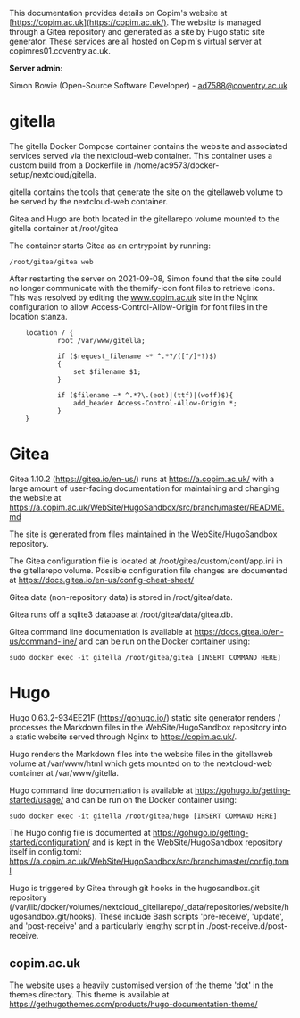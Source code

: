 This documentation provides details on Copim's website at [https://copim.ac.uk](https://copim.ac.uk/). The website is managed through a Gitea repository and generated as a site by Hugo static site generator. These services are all hosted on Copim's virtual server at copimres01.coventry.ac.uk.

**Server admin:**

Simon Bowie (Open-Source Software Developer) - ad7588@coventry.ac.uk

# gitella

The gitella Docker Compose container contains the website and associated services served via the nextcloud-web container. This container uses a custom build from a Dockerfile in /home/ac9573/docker-setup/nextcloud/gitella.

gitella contains the tools that generate the site on the gitellaweb volume to be served by the nextcloud-web container.

Gitea and Hugo are both located in the gitellarepo volume mounted to the gitella container at /root/gitea

The container starts Gitea as an entrypoint by running:

```
/root/gitea/gitea web
```

After restarting the server on 2021-09-08, Simon found that the site could no longer communicate with the themify-icon font files to retrieve icons. This was resolved by editing the www.copim.ac.uk site in the Nginx configuration to allow Access-Control-Allow-Origin for font files in the location stanza.

```
    location / { 
            root /var/www/gitella;

            if ($request_filename ~* ^.*?/([^/]*?)$)
            {
                set $filename $1; 
            }

            if ($filename ~* ^.*?\.(eot)|(ttf)|(woff)$){
                add_header Access-Control-Allow-Origin *;
            }
    }
```

# Gitea

Gitea 1.10.2 (<https://gitea.io/en-us/>) runs at <https://a.copim.ac.uk/> with a large amount of user-facing documentation for maintaining and changing the website at <https://a.copim.ac.uk/WebSite/HugoSandbox/src/branch/master/README.md>

The site is generated from files maintained in the WebSite/HugoSandbox repository.

The Gitea configuration file is located at /root/gitea/custom/conf/app.ini in the gitellarepo volume. Possible configuration file changes are documented at <https://docs.gitea.io/en-us/config-cheat-sheet/>

Gitea data (non-repository data) is stored in /root/gitea/data.

Gitea runs off a sqlite3 database at /root/gitea/data/gitea.db.

Gitea command line documentation is available at <https://docs.gitea.io/en-us/command-line/> and can be run on the Docker container using:

```
sudo docker exec -it gitella /root/gitea/gitea [INSERT COMMAND HERE]
```

# Hugo

Hugo 0.63.2-934EE21F (<https://gohugo.io/>) static site generator renders / processes the Markdown files in the WebSite/HugoSandbox repository into a static website served through Nginx to <https://copim.ac.uk/>.

Hugo renders the Markdown files into the website files in the gitellaweb volume at /var/www/html which gets mounted on to the nextcloud-web container at /var/www/gitella.

Hugo command line documentation is available at <https://gohugo.io/getting-started/usage/> and can be run on the Docker container using:

```
sudo docker exec -it gitella /root/gitea/hugo [INSERT COMMAND HERE]
```

The Hugo config file is documented at <https://gohugo.io/getting-started/configuration/> and is kept in the WebSite/HugoSandbox repository itself in config.toml: <https://a.copim.ac.uk/WebSite/HugoSandbox/src/branch/master/config.toml>

Hugo is triggered by Gitea through git hooks in the hugosandbox.git repository (/var/lib/docker/volumes/nextcloud_gitellarepo/_data/repositories/website/hugosandbox.git/hooks). These include Bash scripts 'pre-receive', 'update', and 'post-receive' and a particularly lengthy script in ./post-receive.d/post-receive.

## copim.ac.uk

The website uses a heavily customised version of the theme 'dot' in the themes directory. This theme is available at <https://gethugothemes.com/products/hugo-documentation-theme/>